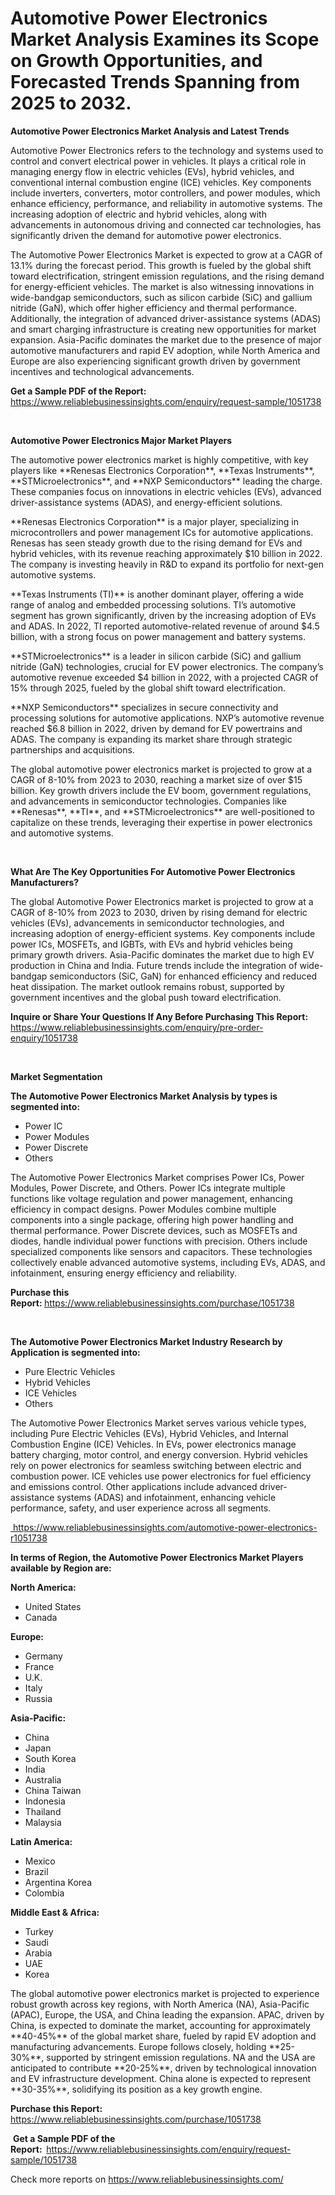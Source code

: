 <p><h1>Automotive Power Electronics Market Analysis Examines its Scope on Growth Opportunities, and Forecasted Trends Spanning from 2025 to 2032.</h1></p><p><strong>Automotive Power Electronics Market Analysis and Latest Trends</strong></p>
<p><p>Automotive Power Electronics refers to the technology and systems used to control and convert electrical power in vehicles. It plays a critical role in managing energy flow in electric vehicles (EVs), hybrid vehicles, and conventional internal combustion engine (ICE) vehicles. Key components include inverters, converters, motor controllers, and power modules, which enhance efficiency, performance, and reliability in automotive systems. The increasing adoption of electric and hybrid vehicles, along with advancements in autonomous driving and connected car technologies, has significantly driven the demand for automotive power electronics.</p><p>The Automotive Power Electronics Market is expected to grow at a CAGR of 13.1% during the forecast period. This growth is fueled by the global shift toward electrification, stringent emission regulations, and the rising demand for energy-efficient vehicles. The market is also witnessing innovations in wide-bandgap semiconductors, such as silicon carbide (SiC) and gallium nitride (GaN), which offer higher efficiency and thermal performance. Additionally, the integration of advanced driver-assistance systems (ADAS) and smart charging infrastructure is creating new opportunities for market expansion. Asia-Pacific dominates the market due to the presence of major automotive manufacturers and rapid EV adoption, while North America and Europe are also experiencing significant growth driven by government incentives and technological advancements.</p></p>
<p><strong>Get a Sample PDF of the Report:&nbsp;</strong> <a href="https://www.reliablebusinessinsights.com/enquiry/request-sample/1051738?utm_campaign=1106&utm_medium=2&utm_source=Github&utm_content=ia&utm_term=23012025&utm_id=automotive-power-electronics">https://www.reliablebusinessinsights.com/enquiry/request-sample/1051738</a></p>
<p>&nbsp;</p>
<p><strong>Automotive Power Electronics Major Market Players</strong></p>
<p><p>The automotive power electronics market is highly competitive, with key players like **Renesas Electronics Corporation**, **Texas Instruments**, **STMicroelectronics**, and **NXP Semiconductors** leading the charge. These companies focus on innovations in electric vehicles (EVs), advanced driver-assistance systems (ADAS), and energy-efficient solutions.</p><p>**Renesas Electronics Corporation** is a major player, specializing in microcontrollers and power management ICs for automotive applications. Renesas has seen steady growth due to the rising demand for EVs and hybrid vehicles, with its revenue reaching approximately $10 billion in 2022. The company is investing heavily in R&D to expand its portfolio for next-gen automotive systems.</p><p>**Texas Instruments (TI)** is another dominant player, offering a wide range of analog and embedded processing solutions. TI’s automotive segment has grown significantly, driven by the increasing adoption of EVs and ADAS. In 2022, TI reported automotive-related revenue of around $4.5 billion, with a strong focus on power management and battery systems.</p><p>**STMicroelectronics** is a leader in silicon carbide (SiC) and gallium nitride (GaN) technologies, crucial for EV power electronics. The company’s automotive revenue exceeded $4 billion in 2022, with a projected CAGR of 15% through 2025, fueled by the global shift toward electrification.</p><p>**NXP Semiconductors** specializes in secure connectivity and processing solutions for automotive applications. NXP’s automotive revenue reached $6.8 billion in 2022, driven by demand for EV powertrains and ADAS. The company is expanding its market share through strategic partnerships and acquisitions.</p><p>The global automotive power electronics market is projected to grow at a CAGR of 8-10% from 2023 to 2030, reaching a market size of over $15 billion. Key growth drivers include the EV boom, government regulations, and advancements in semiconductor technologies. Companies like **Renesas**, **TI**, and **STMicroelectronics** are well-positioned to capitalize on these trends, leveraging their expertise in power electronics and automotive systems.</p></p>
<p>&nbsp;</p>
<p><strong>What Are The Key Opportunities For Automotive Power Electronics Manufacturers?</strong></p>
<p><p>The global Automotive Power Electronics market is projected to grow at a CAGR of 8-10% from 2023 to 2030, driven by rising demand for electric vehicles (EVs), advancements in semiconductor technologies, and increasing adoption of energy-efficient systems. Key components include power ICs, MOSFETs, and IGBTs, with EVs and hybrid vehicles being primary growth drivers. Asia-Pacific dominates the market due to high EV production in China and India. Future trends include the integration of wide-bandgap semiconductors (SiC, GaN) for enhanced efficiency and reduced heat dissipation. The market outlook remains robust, supported by government incentives and the global push toward electrification.</p></p>
<p><strong>Inquire or Share Your Questions If Any Before Purchasing This Report:</strong> <a href="https://www.reliablebusinessinsights.com/enquiry/pre-order-enquiry/1051738?utm_campaign=1106&utm_medium=2&utm_source=Github&utm_content=ia&utm_term=23012025&utm_id=automotive-power-electronics">https://www.reliablebusinessinsights.com/enquiry/pre-order-enquiry/1051738</a></p>
<p>&nbsp;</p>
<p><strong>Market Segmentation</strong></p>
<p><strong>The Automotive Power Electronics Market Analysis by types is segmented into:</strong></p>
<p><ul><li>Power IC</li><li>Power Modules</li><li>Power Discrete</li><li>Others</li></ul></p>
<p><p>The Automotive Power Electronics Market comprises Power ICs, Power Modules, Power Discrete, and Others. Power ICs integrate multiple functions like voltage regulation and power management, enhancing efficiency in compact designs. Power Modules combine multiple components into a single package, offering high power handling and thermal performance. Power Discrete devices, such as MOSFETs and diodes, handle individual power functions with precision. Others include specialized components like sensors and capacitors. These technologies collectively enable advanced automotive systems, including EVs, ADAS, and infotainment, ensuring energy efficiency and reliability.</p></p>
<p><strong>Purchase this Report:&nbsp;</strong><a href="https://www.reliablebusinessinsights.com/purchase/1051738?utm_campaign=1106&utm_medium=2&utm_source=Github&utm_content=ia&utm_term=23012025&utm_id=automotive-power-electronics">https://www.reliablebusinessinsights.com/purchase/1051738</a></p>
<p>&nbsp;</p>
<p><strong>The Automotive Power Electronics Market Industry Research by Application is segmented into:</strong></p>
<p><ul><li>Pure Electric Vehicles</li><li>Hybrid Vehicles</li><li>ICE Vehicles</li><li>Others</li></ul></p>
<p><p>The Automotive Power Electronics Market serves various vehicle types, including Pure Electric Vehicles (EVs), Hybrid Vehicles, and Internal Combustion Engine (ICE) Vehicles. In EVs, power electronics manage battery charging, motor control, and energy conversion. Hybrid vehicles rely on power electronics for seamless switching between electric and combustion power. ICE vehicles use power electronics for fuel efficiency and emissions control. Other applications include advanced driver-assistance systems (ADAS) and infotainment, enhancing vehicle performance, safety, and user experience across all segments.</p></p>
<p><a href="https://www.reliablebusinessinsights.com/automotive-power-electronics-r1051738?utm_campaign=1106&utm_medium=2&utm_source=Github&utm_content=ia&utm_term=23012025&utm_id=automotive-power-electronics">&nbsp;https://www.reliablebusinessinsights.com/automotive-power-electronics-r1051738</a></p>
<p><strong>In terms of Region, the Automotive Power Electronics Market Players available by Region are:</strong></p>
<p>
    <p> <strong> North America: </strong>
        <ul>
            <li>United States</li>
            <li>Canada</li>
        </ul>
        </p> 
    <p> <strong> Europe: </strong>
        <ul>
            <li>Germany</li>
            <li>France</li>
            <li>U.K.</li>
            <li>Italy</li>
            <li>Russia</li>
        </ul>
        </p> 
    <p> <strong> Asia-Pacific: </strong>
        <ul>
            <li>China</li>
            <li>Japan</li>
            <li>South Korea</li>
            <li>India</li>
            <li>Australia</li>
            <li>China Taiwan</li>
            <li>Indonesia</li>
            <li>Thailand</li>
            <li>Malaysia</li>
        </ul>
        </p> 
    <p> <strong> Latin America: </strong>
        <ul>
            <li>Mexico</li>
            <li>Brazil</li>
            <li>Argentina Korea</li>
            <li>Colombia</li>
        </ul>
        </p> 
    <p> <strong> Middle East & Africa: </strong>
        <ul>
            <li>Turkey</li>
            <li>Saudi</li>
            <li>Arabia</li>
            <li>UAE</li>
            <li>Korea</li>
        </ul>
    </p>
    </p>
<p><p>The global automotive power electronics market is projected to experience robust growth across key regions, with North America (NA), Asia-Pacific (APAC), Europe, the USA, and China leading the expansion. APAC, driven by China, is expected to dominate the market, accounting for approximately **40-45%** of the global market share, fueled by rapid EV adoption and manufacturing advancements. Europe follows closely, holding **25-30%**, supported by stringent emission regulations. NA and the USA are anticipated to contribute **20-25%**, driven by technological innovation and EV infrastructure development. China alone is expected to represent **30-35%**, solidifying its position as a key growth engine.</p></p>
<p><strong>Purchase this Report: </strong><a href="https://www.reliablebusinessinsights.com/purchase/1051738?utm_campaign=1106&utm_medium=2&utm_source=Github&utm_content=ia&utm_term=23012025&utm_id=automotive-power-electronics">https://www.reliablebusinessinsights.com/purchase/1051738</a></p>
<p>&nbsp;<strong>Get a Sample PDF of the Report:&nbsp;&nbsp;</strong><a href="https://www.reliablebusinessinsights.com/enquiry/request-sample/1051738?utm_campaign=1106&utm_medium=2&utm_source=Github&utm_content=ia&utm_term=23012025&utm_id=automotive-power-electronics">https://www.reliablebusinessinsights.com/enquiry/request-sample/1051738</a></p>
<p><strong></strong></p>
<p>Check more reports on <a href="https://www.reliablebusinessinsights.com/?utm_campaign=1106&utm_medium=2&utm_source=Github&utm_content=ia&utm_term=23012025&utm_id=automotive-power-electronics">https://www.reliablebusinessinsights.com/</a></p>